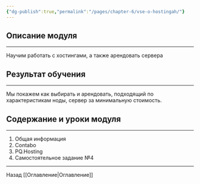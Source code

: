 ```yaml
---
{"dg-publish":true,"permalink":"/pages/chapter-6/vse-o-hostingah/"}
---
```



## Описание модуля
---
Научим работать с хостингами, а также арендовать сервера

## Результат обучения
---
Мы покажем как выбирать и арендовать, подходящий по характеристикам ноды, сервер за минимальную стоимость.

## Содержание и уроки модуля
---
1. Общая информация
2. Contabo
3. PQ.Hosting
4. Самостоятельное задание №4

---

Назад [[Оглавление\|Оглавление]]